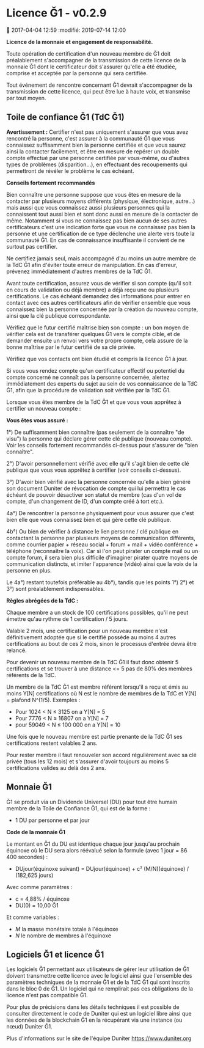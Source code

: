 Licence Ğ1 - v0.2.9
===================

:date: 2017-04-04 12:59
:modifié: 2019-07-14 12:00

**Licence de la monnaie et engagement de responsabilité.**

Toute opération de certification d'un nouveau membre de Ğ1 doit préalablement s'accompagner de la transmission de cette licence de la monnaie Ğ1 dont le certificateur doit s'assurer qu'elle a été étudiée, comprise et acceptée par la personne qui sera certifiée.

Tout événement de rencontre concernant Ğ1 devrait s'accompagner de la transmission de cette licence, qui peut être lue à haute voix, et transmise par tout moyen.

Toile de confiance Ğ1 (TdC Ğ1)
------------------------------

**Avertissement :** Certifier n'est pas uniquement s'assurer que vous avez rencontré la personne, c'est assurer à la communauté Ğ1 que vous connaissez suffisamment bien la personne certifiée et que vous saurez ainsi la contacter facilement, et être en mesure de repérer un double compte effectué par une personne certifiée par vous-même, ou d'autres types de problèmes (disparition...), en effectuant des recoupements qui permettront de révéler le problème le cas échéant.

**Conseils fortement recommandés**

Bien connaître une personne suppose que vous êtes en mesure de la contacter par plusieurs moyens différents (physique, électronique, autre...) mais aussi que vous connaissez aussi plusieurs personnes qui la connaissent tout aussi bien et sont donc aussi en mesure de la contacter de même. Notamment si vous ne connaissez pas bien aucun de ses autres certificateurs c'est une indication forte que vous ne connaissez pas bien la personne et une certification de ce type déclenche une alerte vers toute la communauté Ğ1. En cas de connaissance insuffisante il convient de ne surtout pas certifier.

Ne certifiez jamais seul, mais accompagné d'au moins un autre membre de la TdC Ğ1 afin d'éviter toute erreur de manipulation. En cas d'erreur, prévenez immédiatement d'autres membres de la TdC Ğ1.

Avant toute certification, assurez vous de vérifier si son compte (qu'il soit en cours de validation ou déjà membre) a déjà reçu une ou plusieurs certifications. Le cas échéant demandez des informations pour entrer en contact avec ces autres certificateurs afin de vérifier ensemble que vous connaissez bien la personne concernée par la création du nouveau compte, ainsi que la clé publique correspondante.

Vérifiez que le futur certifié maîtrise bien son compte : un bon moyen de vérifier cela est de transférer quelques Ğ1 vers le compte cible, et de demander ensuite un renvoi vers votre propre compte, cela assure de la bonne maîtrise par le futur certifié de sa clé privée.

Vérifiez que vos contacts ont bien étudié et compris la licence Ğ1 à jour.

Si vous vous rendez compte qu'un certificateur effectif ou potentiel du compte concerné ne connaît pas la personne concernée, alertez immédiatement des experts du sujet au sein de vos connaissance de la TdC Ğ1, afin que la procédure de validation soit vérifiée par la TdC Ğ1.

Lorsque vous êtes membre de la TdC Ğ1 et que vous vous apprêtez à certifier un nouveau compte :


**Vous êtes vous assuré :**

1°) De suffisamment bien connaître (pas seulement de la connaître "de visu") la personne qui déclare gérer cette clé publique (nouveau compte). Voir les conseils fortement recommandés ci-dessus pour s'assurer de "bien connaître".

2°) D'avoir personnellement vérifié avec elle qu'il s'agit bien de cette clé publique que vous vous apprêtez à certifier (voir conseils ci-dessus).

3°) D'avoir bien vérifié avec la personne concernée qu'elle a bien généré son document Duniter de révocation de compte qui lui permettra le cas échéant de pouvoir désactiver son statut de membre (cas d'un vol de compte, d'un changement de ID, d'un compte créé à tort etc.).

4a°) De rencontrer la personne physiquement pour vous assurer que c'est bien elle que vous connaissez bien et qui gère cette clé publique.

4b°) Ou bien de vérifier à distance le lien personne / clé publique en contactant la personne par plusieurs moyens de communication différents, comme courrier papier + réseau social + forum + mail + vidéo conférence + téléphone (reconnaître la voix). Car si l'on peut pirater un compte mail ou un compte forum, il sera bien plus difficile d'imaginer pirater quatre moyens de communication distincts, et imiter l'apparence (vidéo) ainsi que la voix de la personne en plus.

Le 4a°) restant toutefois préférable au 4b°), tandis que les points 1°) 2°) et 3°) sont préalablement indispensables.

**Règles abrégées de la TdC :**

Chaque membre a un stock de 100 certifications possibles, qu'il ne peut émettre qu'au rythme de 1 certification / 5 jours.

Valable 2 mois, une certification pour un nouveau membre n'est définitivement adoptée que si le certifié possède au moins 4 autres certifications au bout de ces 2 mois, sinon le processus d'entrée devra être relancé.

Pour devenir un nouveau membre de la TdC Ğ1 il faut donc obtenir 5 certifications et se trouver à une distance <= 5 pas de 80% des membres référents de la TdC.

Un membre de la TdC Ğ1 est membre référent lorsqu'il a reçu et émis au moins Y[N] certifications où N est le nombre de membres de la TdC et Y[N] = plafond N^(1/5). Exemples :

* Pour 1024 < N ≤ 3125 on a Y[N] = 5
* Pour 7776 < N ≤ 16807 on a Y[N] = 7
* pour 59049 < N ≤ 100 000 on a Y[N] = 10

Une fois que le nouveau membre est partie prenante de la TdC Ğ1 ses certifications restent valables 2 ans.

Pour rester membre il faut renouveler son accord régulièrement avec sa clé privée (tous les 12 mois) et s'assurer d'avoir toujours au moins 5 certifications valides au delà des 2 ans.

Monnaie Ğ1
----------

Ğ1 se produit via un Dividende Universel (DU) pour tout être humain membre de la Toile de Confiance Ğ1, qui est de la forme :

* 1 DU par personne et par jour

**Code de la monnaie Ğ1**

Le montant en Ğ1 du DU est identique chaque jour jusqu'au prochain équinoxe où le DU sera alors réévalué selon la formule (avec 1 jour = 86 400 secondes) :

* DUjour(équinoxe suivant) = DUjour(équinoxe) + c² (M/N)(équinoxe) / (182,625 jours)

Avec comme paramètres :

* c = 4,88% / équinoxe
* DU(0) = 10,00 Ğ1

Et comme variables :

* *M* la masse monétaire totale à l'équinoxe
* *N* le nombre de membres à l'équinoxe

Logiciels Ğ1 et licence Ğ1
--------------------------

Les logiciels Ğ1 permettant aux utilisateurs de gérer leur utilisation de Ğ1 doivent transmettre cette licence avec le logiciel ainsi que l'ensemble des paramètres techniques de la monnaie Ğ1 et de la TdC Ğ1 qui sont inscrits dans le bloc 0 de Ğ1. Un logiciel qui ne remplirait pas ces obligations de la licence n'est pas compatible Ğ1.

Pour plus de précisions dans les détails techniques il est possible de consulter directement le code de Duniter qui est un logiciel libre ainsi que les données de la blockchain Ğ1 en la récupérant via une instance (ou nœud) Duniter Ğ1.

Plus d'informations sur le site de l'équipe Duniter https://www.duniter.org